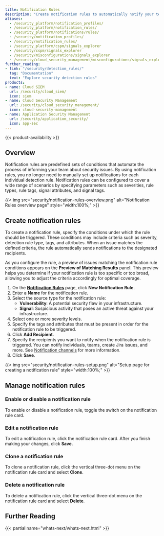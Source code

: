 ```yaml
---
title: Notification Rules
description: "Create notification rules to automatically notify your team and integrations when security detection rules trigger."
aliases:
  - /security_platform/notification_profiles/
  - /security_platform/notification_rules/
  - /security_platform/notifications/rules/
  - /security/notification_profiles/
  - /security/notification_rules/
  - /security_platform/cspm/signals_explorer
  - /security/cspm/signals_explorer
  - /security/misconfigurations/signals_explorer
  - /security/cloud_security_management/misconfigurations/signals_explorer/
further_reading:
- link: "/security/detection_rules/"
  tag: "Documentation"
  text: "Explore security detection rules"
products:
- name: Cloud SIEM
  url: /security/cloud_siem/
  icon: siem
- name: Cloud Security Management
  url: /security/cloud_security_management/
  icon: cloud-security-management
- name: Application Security Management
  url: /security/application_security/
  icon: app-sec
---
```


{{< product-availability >}}

## Overview

Notification rules are predefined sets of conditions that automate the process of informing your team about security issues. By using notification rules, you no longer need to manually set up notifications for each individual detection rule. Notification rules can be configured to cover a wide range of scenarios by specifying parameters such as severities, rule types, rule tags, signal attributes, and signal tags.

{{< img src="security/notification-rules-overview.png" alt="Notification Rules overview page" style="width:100%;" >}}

## Create notification rules

To create a notification rule, specify the conditions under which the rule should be triggered. These conditions may include criteria such as severity, detection rule type, tags, and attributes. When an issue matches the defined criteria, the rule automatically sends notifications to the designated recipients.

<div class="alert alert-info">As you configure the rule, a preview of issues matching the notification rule conditions appears on the <strong>Preview of Matching Results</strong> panel. This preview helps you determine if your notification rule is too specific or too broad, allowing you to adjust the criteria accordingly for optimal coverage.</div>

1. On the [**Notification Rules**][1] page, click **New Notification Rule**.
1. Enter a **Name** for the notification rule.
1. Select the source type for the notification rule:
    - **Vulnerability**: A potential security flaw in your infrastructure.
    - **Signal**: Suspicious activity that poses an active threat against your infrastructure.
1. Select one or more severity levels.
1. Specify the tags and attributes that must be present in order for the notification rule to be triggered.
1. Click **Add Recipient**.
1. Specify the recipients you want to notify when the notification rule is triggered. You can notify individuals, teams, create Jira issues, and more. See [Notification channels][2] for more information.
1. Click **Save**.

{{< img src="security/notification-rules-setup.png" alt="Setup page for creating a notification rule" style="width:100%;" >}}

## Manage notification rules

### Enable or disable a notification rule

To enable or disable a notification rule, toggle the switch on the notification rule card.

### Edit a notification rule

To edit a notification rule, click the notification rule card. After you finish making your changes, click **Save**.

### Clone a notification rule

To clone a notification rule, click the vertical three-dot menu on the notification rule card and select **Clone**.

### Delete a notification rule

To delete a notification rule, click the vertical three-dot menu on the notification rule card and select **Delete**.

## Further Reading

{{< partial name="whats-next/whats-next.html" >}}

[1]: https://app.datadoghq.com/security/configuration/notification-rules
[2]: /security/notifications/#notification-channels